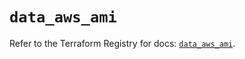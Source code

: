 # `data_aws_ami`

Refer to the Terraform Registry for docs: [`data_aws_ami`](https://registry.terraform.io/providers/hashicorp/aws/3.76.1/docs/data-sources/ami).
